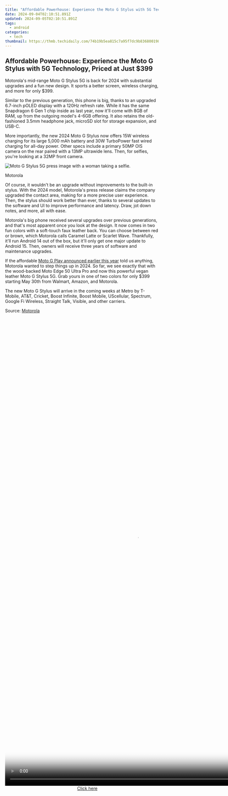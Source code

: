 ```yaml
---
title: "Affordable Powerhouse: Experience the Moto G Stylus with 5G Technology, Priced at Just $399"
date: 2024-09-04T02:10:51.891Z
updated: 2024-09-05T02:10:51.891Z
tags:
  - android
categories:
  - tech
thumbnail: https://thmb.techidaily.com/74b19b5ea815c7a95f7dc9b836800198030132a31b655195d0378ad85feb1cf9.jpg
---
```


## Affordable Powerhouse: Experience the Moto G Stylus with 5G Technology, Priced at Just $399

Motorola's mid-range Moto G Stylus 5G is back for 2024 with substantial upgrades and a fun new design. It sports a better screen, wireless charging, and more for only $399.

 Similar to the previous generation, this phone is big, thanks to an upgraded 6.7-inch pOLED display with a 120Hz refresh rate. While it has the same Snapdragon 6 Gen 1 chip inside as last year, now it'll come with 8GB of RAM, up from the outgoing model's 4-6GB offering. It also retains the old-fashioned 3.5mm headphone jack, microSD slot for storage expansion, and USB-C.

 More importantly, the new 2024 Moto G Stylus now offers 15W wireless charging for its large 5,000 mAh battery and 30W TurboPower fast wired charging for all-day power. Other specs include a primary 50MP OIS camera on the rear paired with a 13MP ultrawide lens. Then, for selfies, you're looking at a 32MP front camera.

![Moto G Stylus 5G press image with a woman taking a selfie.](https://static1.howtogeekimages.com/wordpress/wp-content/uploads/2024/05/moto-g-stylus-2024.jpg) 

Motorola

 Of course, it wouldn't be an upgrade without improvements to the built-in stylus. With the 2024 model, Motorola's press release claims the company upgraded the contact area, making for a more precise user experience. Then, the stylus should work better than ever, thanks to several updates to the software and UI to improve performance and latency. Draw, jot down notes, and more, all with ease.

 Motorola's big phone received several upgrades over previous generations, and that's most apparent once you look at the design. It now comes in two fun colors with a soft-touch faux leather back. You can choose between red or brown, which Motorola calls Caramel Latte or Scarlet Wave. Thankfully, it'll run Android 14 out of the box, but it'll only get one major update to Android 15\. Then, owners will receive three years of software and maintenance upgrades.

 If the affordable [Moto G Play announced earlier this year](https://some-skills.techidaily.com/2024-approved-the-innovation-insights-into-vr-gear-designs/) told us anything, Motorola wanted to step things up in 2024\. So far, we see exactly that with the wood-backed Moto Edge 50 Ultra Pro and now this powerful vegan leather Moto G Stylus 5G. Grab yours in one of two colors for only $399 starting May 30th from Walmart, Amazon, and Motorola.

 The new Moto G Stylus will arrive in the coming weeks at Metro by T-Mobile, AT&T, Cricket, Boost Infinite, Boost Mobile, UScellular, Spectrum, Google Fi Wireless, Straight Talk, Visible, and other carriers.

 Source: [Motorola](https://shop-links.co/link/?exclusive=1&publisher_slug=itechdaily19598&url=https%3A%2F%2Fwww.motorola.com%2Fus%2Fsmartphones-moto-g-stylus-5g-gen-4%2Fp)

<ins class="adsbygoogle"
     style="display:block"
     data-ad-format="autorelaxed"
     data-ad-client="ca-pub-7571918770474297"
     data-ad-slot="1223367746"></ins>



<ins class="adsbygoogle"
     style="display:block"
     data-ad-client="ca-pub-7571918770474297"
     data-ad-slot="8358498916"
     data-ad-format="auto"
     data-full-width-responsive="true"></ins>



<!-- affiliate ads begin -->
<span id="1531879">
					<video width="864" height="1536" style="cursor:pointer"
           poster="//a.impactradius-go.com/display-clicktoplayimage/1531879.png"
           onclick="if(!this.playClicked){this.play();this.setAttribute('controls',true);this.playClicked=true;}">
	   <source src="//a.impactradius-go.com/display-ad/16446-1531879">
	   <img src="//a.impactradius-go.com/display-clicktoplayimage/1531879.png" style="border: none; height: 100%; width: 100%; object-fit: contain">
	</video>
	<div style="width:540px;text-align:center"><a href="javascript:window.open(decodeURIComponent('https%3A%2F%2Flaganoo.pxf.io%2Fc%2F5597632%2F1531879%2F16446'), '_blank');void(0);">Click here</a></div>
</span>
<img height="0" width="0" src="https://imp.pxf.io/i/5597632/1531879/16446" style="position:absolute;visibility:hidden;" border="0" />
<!-- affiliate ads end -->